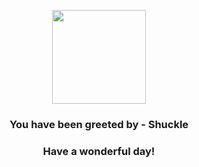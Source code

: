<p align="center">
    <img src="https://raw.githubusercontent.com/PokeAPI/sprites/master/sprites/pokemon/213.png" width="150" height="150">
</p>
<h3 align="center">You have been greeted by - <b>Shuckle</b></h3>
<h3 align="center">Have a wonderful day!</h3>
